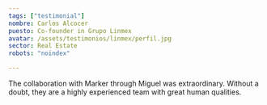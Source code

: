 ```yaml
---
tags: ["testimonial"]
nombre: Carlos Alcocer
puesto: Co-founder in Grupo Linmex
avatar: /assets/testimonios/linmex/perfil.jpg
sector: Real Estate
robots: "noindex"

---
```


The collaboration with Marker through Miguel was extraordinary. Without a doubt, they are a highly experienced team with great human qualities.